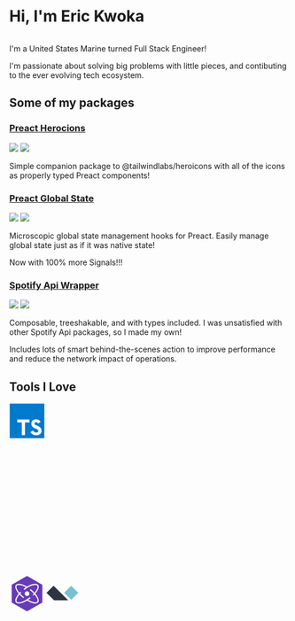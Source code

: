 # Hi, I'm Eric Kwoka

![<img src="https://img.shields.io/badge/Portfolio-blue?style=for-the-badge&logo=deno">](https://thekwoka.net)

I'm a United States Marine turned Full Stack Engineer!

I'm passionate about solving big problems with little pieces, and contibuting to the ever evolving tech ecosystem.

## Some of my packages

### [Preact Herocions](https://github.com/ekwoka/react-heroicons/tree/preact-heroicons#readme)
[<img src="https://img.shields.io/npm/v/preact-heroicons?style=for-the-badge">](https://www.npmjs.com/package/preact-heroicons)
<img src="https://img.shields.io/npm/types/preact-heroicons?label=%20&amp;logo=typescript&amp;logoColor=white&amp;style=for-the-badge">

Simple companion package to @tailwindlabs/heroicons with all of the icons as properly typed Preact components!

### [Preact Global State](https://github.com/ekwoka/preact-global-state)
[<img src="https://img.shields.io/npm/v/@ekwoka/preact-global-state?style=for-the-badge">](https://www.npmjs.com/package/@ekwoka/preact-global-state)
<img src="https://img.shields.io/npm/types/@ekwoka/preact-global-state?label=%20&amp;logo=typescript&amp;logoColor=white&amp;style=for-the-badge">

Microscopic global state management hooks for Preact. Easily manage global state just as if it was native state!

Now with 100% more Signals!!!

### [Spotify Api Wrapper](https://github.com/ekwoka/spotify-api)
[<img src="https://img.shields.io/npm/v/@ekwoka/spotify-api?style=for-the-badge">](https://www.npmjs.com/package/@ekwoka/spotify-api)
<img src="https://img.shields.io/npm/types/@ekwoka/spotify-api?label=%20&amp;logo=typescript&amp;logoColor=white&amp;style=for-the-badge">

Composable, treeshakable, and with types included. I was unsatisfied with other Spotify Api packages, so I made my own!

Includes lots of smart behind-the-scenes action to improve performance and reduce the network impact of operations.


## Tools I Love

<svg viewBox="0 0 128 128" style="width:4rem"> 
<path fill="#fff" d="M22.67 47h99.67v73.67H22.67z"></path>
<path data-name="original" fill="#007acc" d="M1.5 63.91v62.5h125v-125H1.5zm100.73-5a15.56 15.56 0 017.82 4.5 20.58 20.58 0 013 4c0 .16-5.4 3.81-8.69 5.85-.12.08-.6-.44-1.13-1.23a7.09 7.09 0 00-5.87-3.53c-3.79-.26-6.23 1.73-6.21 5a4.58 4.58 0 00.54 2.34c.83 1.73 2.38 2.76 7.24 4.86 8.95 3.85 12.78 6.39 15.16 10 2.66 4 3.25 10.46 1.45 15.24-2 5.2-6.9 8.73-13.83 9.9a38.32 38.32 0 01-9.52-.1 23 23 0 01-12.72-6.63c-1.15-1.27-3.39-4.58-3.25-4.82a9.34 9.34 0 011.15-.73L82 101l3.59-2.08.75 1.11a16.78 16.78 0 004.74 4.54c4 2.1 9.46 1.81 12.16-.62a5.43 5.43 0 00.69-6.92c-1-1.39-3-2.56-8.59-5-6.45-2.78-9.23-4.5-11.77-7.24a16.48 16.48 0 01-3.43-6.25 25 25 0 01-.22-8c1.33-6.23 6-10.58 12.82-11.87a31.66 31.66 0 019.49.26zm-29.34 5.24v5.12H56.66v46.23H45.15V69.26H28.88v-5a49.19 49.19 0 01.12-5.17C29.08 59 39 59 51 59h21.83z"></path>
</svg><svg viewBox="0 0 128 128" style="width:4rem">  

<path d="M64.004 25.602c-17.067 0-27.73 8.53-32 25.597 6.398-8.531 13.867-11.73 22.398-9.597 4.871 1.214 8.352 4.746 12.207 8.66C72.883 56.629 80.145 64 96.004 64c17.066 0 27.73-8.531 32-25.602-6.399 8.536-13.867 11.735-22.399 9.602-4.87-1.215-8.347-4.746-12.207-8.66-6.27-6.367-13.53-13.738-29.394-13.738zM32.004 64c-17.066 0-27.73 8.531-32 25.602C6.402 81.066 13.87 77.867 22.402 80c4.871 1.215 8.352 4.746 12.207 8.66 6.274 6.367 13.536 13.738 29.395 13.738 17.066 0 27.73-8.53 32-25.597-6.399 8.531-13.867 11.73-22.399 9.597-4.87-1.214-8.347-4.746-12.207-8.66C55.128 71.371 47.868 64 32.004 64zm0 0" fill="#38b2ac"></path>

</svg><svg viewBox="0 0 128 128" style="width:4rem">  

<path fill="#83CD29" d="M114.325 80.749c-.29 0-.578-.076-.832-.224l-2.65-1.568c-.396-.221-.203-.3-.072-.345.528-.184.635-.227 1.198-.545.059-.033.136-.021.197.015l2.035 1.209a.261.261 0 00.246 0l7.937-4.581a.248.248 0 00.122-.215v-9.16a.256.256 0 00-.123-.219l-7.934-4.577a.254.254 0 00-.245 0l-7.933 4.578a.259.259 0 00-.125.218v9.16c0 .088.049.171.125.212l2.174 1.257c1.18.589 1.903-.105 1.903-.803v-9.045c0-.127.103-.228.23-.228h1.007c.125 0 .229.101.229.228v9.045c0 1.574-.857 2.477-2.35 2.477-.459 0-.82 0-1.828-.496l-2.081-1.198a1.676 1.676 0 01-.832-1.448v-9.16c0-.595.317-1.15.832-1.446l7.937-4.587a1.743 1.743 0 011.667 0l7.937 4.587c.514.297.833.852.833 1.446v9.16a1.68 1.68 0 01-.833 1.448l-7.937 4.582a1.651 1.651 0 01-.834.223m2.453-6.311c-3.475 0-4.202-1.595-4.202-2.932a.23.23 0 01.23-.229h1.026a.23.23 0 01.228.194c.154 1.045.617 1.572 2.718 1.572 1.671 0 2.383-.378 2.383-1.266 0-.512-.202-.891-2.8-1.146-2.172-.215-3.515-.694-3.515-2.433 0-1.601 1.35-2.557 3.612-2.557 2.543 0 3.801.883 3.96 2.777a.235.235 0 01-.06.176.236.236 0 01-.168.073h-1.031a.228.228 0 01-.223-.179c-.248-1.1-.848-1.451-2.479-1.451-1.825 0-2.037.637-2.037 1.112 0 .577.25.745 2.715 1.071 2.439.323 3.598.779 3.598 2.494.001 1.733-1.441 2.724-3.955 2.724"></path><path fill="#404137" d="M97.982 68.43c.313-.183.506-.517.506-.88v-2.354c0-.362-.192-.696-.506-.879l-8.364-4.856a1.017 1.017 0 00-1.019-.002l-8.416 4.859a1.018 1.018 0 00-.508.88v9.716c0 .365.196.703.514.884l8.363 4.765c.308.177.686.178.997.006l5.058-2.812a.508.508 0 00.006-.885l-8.468-4.86a.507.507 0 01-.256-.44v-3.046c0-.182.097-.349.254-.439l2.637-1.52a.505.505 0 01.507 0l2.637 1.52a.507.507 0 01.255.439v2.396a.507.507 0 00.764.44l5.039-2.932"></path><path fill="#83CD29" d="M88.984 67.974a.2.2 0 01.195 0l1.615.933c.06.035.097.1.097.169v1.865c0 .07-.037.134-.097.169l-1.615.932a.194.194 0 01-.195 0l-1.614-.932a.194.194 0 01-.098-.169v-1.865c0-.069.037-.134.098-.169l1.614-.933"></path><path fill="#404137" d="M67.083 71.854c0 .09-.048.174-.127.22l-2.89 1.666a.251.251 0 01-.254 0l-2.89-1.666a.255.255 0 01-.127-.22v-3.338c0-.09.049-.175.127-.221l2.89-1.668a.248.248 0 01.255 0l2.891 1.668a.258.258 0 01.126.221v3.338zm.781-24.716a.511.511 0 00-.756.444v12.915a.359.359 0 01-.177.308.359.359 0 01-.356 0l-2.108-1.215a1.017 1.017 0 00-1.015 0l-8.418 4.858a1.018 1.018 0 00-.509.881v9.719c0 .363.194.698.508.881l8.418 4.861c.314.182.702.182 1.017 0l8.42-4.861a1.02 1.02 0 00.508-.881V50.821c0-.368-.2-.708-.521-.888l-5.011-2.795"></path><path fill="#83CD29" d="M38.238 59.407a1.014 1.014 0 011.016 0l8.418 4.857c.314.182.508.518.508.881v9.722c0 .363-.194.699-.508.881l-8.417 4.861a1.02 1.02 0 01-1.017 0l-8.415-4.861a1.02 1.02 0 01-.508-.881v-9.723c0-.362.194-.698.508-.88l8.415-4.857"></path><path fill="#404137" d="M22.93 65.064c0-.366-.192-.702-.508-.883l-8.415-4.843a.99.99 0 00-.464-.133h-.087a.993.993 0 00-.464.133l-8.416 4.843a1.02 1.02 0 00-.509.883l.018 13.04c0 .182.095.351.254.439a.487.487 0 00.505 0l5-2.864c.316-.188.509-.519.509-.882v-6.092c0-.364.192-.699.507-.881l2.13-1.226a.994.994 0 01.508-.137c.174 0 .352.044.507.137l2.128 1.226c.315.182.509.517.509.881v6.092c0 .363.195.696.509.882l5 2.864a.508.508 0 00.76-.439l.019-13.04"></path>

</svg><svg viewBox="0 0 128 128" style="width:4rem">  

<path fill-rule="evenodd" clip-rule="evenodd" fill="#336791" d="M123.258 76.784c-.45-2.918-2.901-4.829-5.752-4.958-1.032-.047-2.08.061-3.109.192-1.243.158-2.471.438-3.711.623-.857.128-1.726.187-2.582.275l-.021-.111c1.598-3.018 3.263-6.003 4.775-9.064 1.159-2.348 2.151-4.781 3.176-7.194 1.696-3.998 3.051-8.12 4.173-12.309 1.075-4.011 1.995-8.066 2.284-12.227.116-1.662.196-3.331.187-4.995-.008-1.327-.151-2.656-.284-3.979-.15-1.516-.608-2.953-1.242-4.336-.836-1.822-2.132-3.317-3.496-4.737-1.092-1.137-2.293-2.173-3.484-3.208-1.698-1.477-3.607-2.656-5.59-3.703a32.18 32.18 0 00-7.09-2.75c-1.493-.381-3.02-.664-4.532-.966-.544-.11-1.089-.337-1.633-.337H85.086c-.37 0-.737.191-1.11.233-2.452.273-4.875.735-7.228 1.464-.88.273-1.684.101-2.52.024-.641-.059-1.271-.231-1.912-.263-2.442-.122-4.887-.301-7.328-.275-2.339.024-4.654.409-6.918 1.052-1.895.538-3.749 1.195-5.447 2.191-.727.426-1.303.346-2.055.129-2.527-.729-5.072-1.414-7.639-1.989-1.6-.358-3.245-.536-4.879-.707a57.214 57.214 0 00-4.718-.294c-1.538-.033-3.087-.032-4.618.104a30.16 30.16 0 00-7.158 1.513 23.813 23.813 0 00-7.086 3.865c-2.167 1.715-3.905 3.809-5.303 6.2-1.473 2.523-2.483 5.224-3.111 8.061-.34 1.537-.555 3.117-.788 4.678-.073.486.732.972-.268 1.456v6.794c1 .452.208.903.266 1.356.139 1.089.262 2.187.446 3.268.291 1.711.636 3.417.988 5.117a324.86 324.86 0 001.546 7.111c.396 1.72.847 3.43 1.319 5.131.721 2.598 1.431 5.201 2.246 7.77.757 2.387 1.624 4.74 2.484 7.093 1.191 3.255 2.617 6.405 4.327 9.424 1.479 2.614 3.169 5.062 5.436 7.076 1.494 1.327 3.157 2.347 5.093 2.857 1.521.4 3.067.448 4.624.129a10.979 10.979 0 004.824-2.311c.163-.134.342-.236.535.01.735.931 1.719 1.552 2.748 2.089 2.777 1.448 5.803 1.882 8.877 2.059.744.043 1.496-.064 2.246-.085 1.461-.04 2.881-.325 4.278-.729.732-.212 1.447-.481 2.192-.732.039.793.089 1.557.112 2.321l.104 4.166c.019.634.044 1.27.103 1.901.151 1.627.299 3.255.493 4.877.135 1.118.275 2.245.538 3.336a38.176 38.176 0 002.158 6.428 13.81 13.81 0 003.9 5.185c2.22 1.836 4.822 2.619 7.632 2.764 1.162.061 2.357.004 3.501-.204a49.01 49.01 0 005.387-1.275c3.591-1.084 6.695-2.956 9.014-5.981 1.32-1.724 2.404-3.589 3.1-5.648.574-1.701 1.115-3.419 1.545-5.16.34-1.372.508-2.787.715-4.188.137-.927.219-1.863.305-2.797.14-1.517.283-3.033.384-4.553.07-1.058.067-2.121.109-3.181.013-.323.065-.644.095-.966.028-.298.178-.401.482-.396 1.071.016 2.144.044 3.212-.004 1.197-.054 2.405-.105 3.583-.303a56.542 56.542 0 004.99-1.067c1.943-.508 3.725-1.418 5.44-2.455 1.998-1.207 3.819-2.623 5.297-4.447 1.285-1.591 1.894-3.43 1.584-5.438zm-3.412.982c-.066.915-.485 1.699-1.093 2.369-2.869 3.163-6.468 5.082-10.585 6.027-1.564.358-3.178.544-4.779.692a32.093 32.093 0 01-4.114.097c-1.006-.038-2.004-.268-3.032-.416-.103.94-.201 1.919-.32 2.896l-.479 3.745c-.145 1.187-.258 2.378-.407 3.564-.146 1.151-.328 2.298-.481 3.449-.143 1.072-.248 2.149-.407 3.219-.245 1.64-.479 3.284-.799 4.911-.384 1.945-.973 3.829-1.934 5.583-1.172 2.141-2.834 3.772-4.949 4.98-2.18 1.246-4.563 1.894-6.979 2.436-1.71.384-3.472.447-5.204.291-3.004-.272-5.568-1.557-7.506-3.886-1.85-2.223-3.102-4.771-3.55-7.655a63.102 63.102 0 01-.491-4.136 108.067 108.067 0 01-.299-4.62 250.203 250.203 0 01-.197-5.871c-.053-2.406-.07-4.812-.104-7.218l-.006-.092c-1.224.734-2.427 1.538-3.703 2.2a12.392 12.392 0 01-4.798 1.353c-1.318.1-2.653.191-3.965.086-2.151-.173-4.3-.51-6.226-1.569-.781-.43-1.596-.953-2.134-1.64-1.29-1.646-.672-3.726 1.273-4.727 1.344-.693 2.811-.982 4.268-1.319a44.368 44.368 0 003.761-1.029c1.222-.4 1.993-1.391 2.754-2.363l1.206-1.551c-.503-.053-.977-.107-1.451-.151-1.439-.136-2.812-.532-4.125-1.114-1.124-.497-1.141-.551-1.965.343-1.376 1.494-2.714 3.023-4.062 4.542-.992 1.117-1.978 2.241-2.965 3.361-.978 1.108-1.894 2.279-2.947 3.31-1.564 1.531-3.449 2.452-5.698 2.348-1.443-.066-2.764-.572-3.952-1.399-2.452-1.708-4.104-4.097-5.608-6.606-1.927-3.215-3.406-6.64-4.672-10.159-.876-2.432-1.756-4.866-2.521-7.333-.831-2.681-1.56-5.396-2.277-8.11a157.373 157.373 0 01-1.482-6.182 216.117 216.117 0 01-1.464-7.079c-.298-1.599-.471-3.221-.712-4.831-.325-2.17-.385-4.36-.267-6.539.105-1.963.387-3.921.667-5.871.388-2.698 1.277-5.244 2.556-7.648.783-1.473 1.755-2.812 2.879-4.056 1.845-2.042 4.078-3.518 6.562-4.626 1.736-.774 3.57-1.24 5.439-1.604 2.774-.54 5.573-.519 8.373-.461 1.224.025 2.443.248 3.666.369 2.633.262 5.214.816 7.762 1.5 1.857.498 3.676 1.143 5.518 1.703.185.056.456.051.607-.048 2.496-1.629 5.224-2.704 8.125-3.319 1.101-.233 2.237-.335 3.363-.407 1.369-.087 2.749-.167 4.115-.088 1.642.094 3.276.336 4.908.56.792.108 1.565.383 2.359.458.38.036.783-.242 1.185-.335 2.049-.473 4.089-1 6.156-1.374 1.539-.278 3.111-.409 4.676-.499 1.745-.1 3.503-.173 5.247-.089a36.66 36.66 0 016.555.923c2.677.623 5.245 1.528 7.686 2.784 1.824.938 3.558 2.026 5.119 3.364 1.023.878 2.07 1.745 2.994 2.723 1.14 1.206 2.303 2.413 3.018 3.958.538 1.165.922 2.371 1.028 3.647.132 1.586.292 3.178.277 4.766-.014 1.519-.221 3.037-.368 4.552-.334 3.454-1.085 6.833-1.997 10.167a116.972 116.972 0 01-2.589 8.17c-.879 2.481-1.893 4.917-2.918 7.343a80.07 80.07 0 01-2.458 5.303c-1.677 3.286-3.421 6.538-5.438 9.633-.348.535-.678 1.083-1.018 1.629.88.594 1.877.803 2.881.911.955.104 1.929.166 2.883.095 1.527-.113 3.049-.331 4.567-.544 1.504-.21 2.978-.638 4.522-.525 1.542.112 2.645 1.284 2.54 2.729zm-22.013-3.353c-.655-.846-1.323-1.682-1.964-2.538-1.006-1.344-1.729-2.845-2.455-4.353-.688-1.429-1.532-2.782-2.257-4.195-1.265-2.465-2.553-4.922-3.718-7.435-1.465-3.157-2.62-6.426-2.984-9.923-.154-1.48-.193-2.958.106-4.424.479-2.341 1.702-4.172 3.758-5.428 1.907-1.165 4.032-1.541 6.209-1.659 1.351-.073 2.708-.013 4.11-.013l-.047-.237c-.872-1.823-1.687-3.677-2.641-5.457-1.346-2.512-3.068-4.777-4.986-6.877-1.421-1.555-2.96-2.998-4.646-4.273-1.658-1.255-3.405-2.376-5.269-3.293-2.223-1.093-4.538-1.938-6.967-2.477-2.334-.518-4.683-.835-7.077-.861-2.042-.022-4.071.07-6.06.531-3.002.695-5.748 1.931-8.137 3.933a21.143 21.143 0 00-3.517 3.77c-1.196 1.643-2.161 3.417-2.986 5.277-1.132 2.552-1.909 5.208-2.44 7.938-.266 1.361-.474 2.734-.686 4.106-.074.48-.08.971-.123 1.521.369-.192.635-.34.907-.472l.885-.397c2.993-1.369 6.094-2.25 9.427-2.149 1.416.043 2.771.323 4.03.943 2.415 1.191 3.828 3.216 4.442 5.779.424 1.769.714 3.573.996 5.372.221 1.405.447 2.825.473 4.242.037 2.071-.068 4.146-.181 6.216a17.386 17.386 0 01-1.08 5.146c-1.12 2.993-2.368 5.937-3.534 8.913-.385.983-.681 2.001-1.045 3.082.562 0 1.018-.004 1.474.002.178.003.36.008.532.049 1.34.316 2.502.923 3.455 1.954 1.271 1.372 1.938 2.973 1.972 4.826.019 1.027-.089 2.057-.084 3.084.021 4.786.057 9.572.097 14.357.007.782.046 1.565.102 2.346.117 1.635.235 3.271.395 4.902.112 1.157.268 2.312.451 3.461.259 1.628 1 3.077 1.841 4.462.724 1.191 1.665 2.203 2.905 2.901 2.107 1.186 4.376 1.285 6.663.848 1.545-.295 3.062-.769 4.562-1.258a10.128 10.128 0 003.937-2.354c1.051-1.019 1.797-2.261 2.3-3.632.976-2.659 1.28-5.459 1.684-8.237.151-1.04.282-2.083.42-3.125.157-1.186.316-2.371.468-3.556.112-.883.214-1.768.322-2.651.154-1.268.317-2.535.464-3.804.113-.981.209-1.966.309-2.949.129-1.256.268-2.512.379-3.77.086-.955.051-1.927.22-2.864.311-1.718 1.123-3.18 2.646-4.125.637-.395 1.356-.655 2.063-.989l-.12-.186zm-57.597-7.052a17.526 17.526 0 01-1.354-5.622c-.128-1.825.089-3.643.276-5.46.182-1.76.333-3.528.386-5.296.088-2.906-.108-5.808-.247-8.712-.084-1.729.117-3.479.271-5.212.139-1.561.312-3.126.607-4.664.495-2.581 1.152-5.125 2.086-7.591.887-2.338 1.906-4.615 3.345-6.665.986-1.406 2.105-2.72 3.18-4.094l-.319-.113c-3.498-1.111-7.053-1.979-10.709-2.358-1.729-.179-3.464-.284-5.198-.387-.532-.032-1.072.04-1.606.091-1.322.126-2.66.176-3.961.424-2.214.421-4.338 1.129-6.305 2.282-1.766 1.035-3.249 2.373-4.491 3.978-1.372 1.772-2.295 3.776-2.958 5.913-.783 2.521-1.156 5.115-1.257 7.733-.088 2.295-.132 4.603.264 6.889.295 1.702.492 3.422.817 5.117.443 2.311.918 4.617 1.467 6.904.785 3.274 1.569 6.553 2.499 9.787.89 3.099 1.894 6.17 2.982 9.204.89 2.476 1.919 4.906 3.003 7.304.706 1.562 1.561 3.065 2.457 4.528.953 1.553 2.037 3.027 3.508 4.154 1.856 1.423 3.293 1.644 5.179.083.808-.669 1.491-1.495 2.194-2.282 1.117-1.25 2.195-2.534 3.307-3.788 1.416-1.598 2.85-3.179 4.273-4.769.301-.336.59-.682.883-1.022l-.484-.425a17.695 17.695 0 01-4.095-5.931zm53.688-47.569a61.488 61.488 0 013.309 4.204c2 2.809 3.598 5.842 4.775 9.087.521 1.43.937 2.874.751 4.439-.129 1.096-.118 2.208-.215 3.31-.081.917-.226 1.829-.345 2.743-.178 1.378-.436 2.752-.513 4.136-.073 1.317.003 2.648.086 3.968.084 1.341.265 2.676.388 4.015.139 1.518.326 3.036.369 4.557.035 1.249-.076 2.506-.185 3.753-.13 1.502-.511 2.956-1.079 4.351-.399.982-.876 1.934-1.327 2.917l.181.192.275.213.277-.496a93.621 93.621 0 006.222-11.493 186.333 186.333 0 003.287-7.766c1.624-4.064 2.909-8.242 3.903-12.503.446-1.913.787-3.855 1.09-5.797.236-1.518.433-3.054.477-4.586.047-1.625-.043-3.263-.193-4.884-.112-1.224-.414-2.456-1.181-3.451-1.233-1.602-2.564-3.134-4.201-4.346-1.378-1.021-2.751-2.068-4.23-2.927-2.345-1.36-4.883-2.266-7.535-2.883-2.588-.603-5.21-.863-7.849-.918-1.556-.033-3.119.134-4.672.28-1.407.132-2.805.357-4.222.543 1.52.855 3.019 1.615 4.433 2.511 2.973 1.883 5.637 4.149 7.924 6.831zM55.299 72.514c.961-3.073 2.27-6.007 3.538-8.959 1.028-2.394 1.59-4.916 1.777-7.506.093-1.277.067-2.57.004-3.851a44.628 44.628 0 00-.392-4.259c-.266-1.801-.569-3.603-.995-5.371-.462-1.913-1.627-3.245-3.623-3.736-1.216-.299-2.424-.287-3.653-.093-3.002.473-5.75 1.579-8.31 3.199-.515.326-.798.589-.709 1.328.188 1.565.229 3.155.222 4.735-.01 2.236-.105 4.472-.19 6.707-.028.728-.133 1.452-.211 2.177-.12 1.11-.351 2.219-.344 3.327.007 1.142.124 2.311.401 3.417.88 3.507 2.744 6.377 5.799 8.402 1.879 1.245 3.958 1.873 6.24 1.992.155-.524.293-1.019.446-1.509zm-3.586-30.087c-.402-.844-.172-1.543.76-1.867.227-.08.461-.165.697-.188.324-.032.654-.008.982-.008 1.182.006 2.319.171 3.295.923.626.482.794 1.122.389 1.779-.575.932-1.452 1.4-2.529 1.49-1.697.141-2.888-.65-3.594-2.129zm47.04-.308c.136-1.124.245-2.251.384-3.375.056-.452-.182-.574-.561-.585-1.192-.033-2.384-.075-3.576-.097-1.344-.024-2.652.192-3.896.703-1.38.568-2.431 1.478-2.86 2.98a9.042 9.042 0 00-.293 3.41 20.11 20.11 0 001.193 5.176c.834 2.221 1.707 4.441 2.75 6.569 1.413 2.881 3.012 5.67 4.513 8.507.401.757.738 1.547 1.156 2.431a13.783 13.783 0 001.351-5.622c.041-1.61-.088-3.227-.182-4.838-.059-.986-.198-1.966-.294-2.95-.134-1.371-.337-2.741-.368-4.115-.031-1.397.068-2.802.188-4.197.113-1.338.334-2.665.495-3.997zm-2.689-1.082c-.443 1.223-1.39 1.913-2.618 2.116-1.145.188-2.148-.235-2.894-1.148-.531-.65-.328-1.42.468-1.859.914-.506 1.919-.634 3.104-.711.322.059.807.108 1.268.24.669.189.916.692.672 1.362zm-35.422 37.66c-.655-.535-1.521-.566-2.144.021-.773.73-1.453 1.565-2.133 2.388-.785.951-1.521 1.94-2.534 2.677-1.474 1.071-3.192 1.515-4.919 1.935-1.373.334-2.752.644-4.129.965l-.017.178c.409.189.805.425 1.231.56 2.1.665 4.236.996 6.455.808 1.602-.136 3.128-.485 4.574-1.171 1.99-.943 3.521-2.437 4.823-4.175.218-.29.317-.719.343-1.093.089-1.321-.582-2.303-1.55-3.093zm51.751.526c-1.69.181-3.382.373-5.077.47-.818.047-1.648-.109-2.474-.176-1.385-.112-2.737-.42-3.908-1.16-.678-.427-1.241-.475-1.961-.233-1.028.346-1.867.872-2.115 1.986-.169.753-.23 1.533-.298 2.304-.013.136.157.386.287.42.793.209 1.59.456 2.401.529.996.09 2.01.061 3.013.011 1.083-.054 2.173-.124 3.24-.304 2.515-.422 4.948-1.11 7.109-2.536.779-.515 1.551-1.041 2.325-1.562l-.064-.11c-.826.123-1.648.273-2.478.361z"></path>

</svg><svg viewBox="0 0 128 128" style="width:4rem">  

<path d="M64 0C28.7 0 0 28.7 0 64s28.7 64 64 64c11.2 0 21.7-2.9 30.8-7.9L48.4 55.3v36.6h-6.8V41.8h6.8l50.5 75.8C116.4 106.2 128 86.5 128 64c0-35.3-28.7-64-64-64zm22.1 84.6l-7.5-11.3V41.8h7.5v42.8z"></path>

</svg><svg  viewBox="-256 -256 512 512" style="width: 4rem; color: #673ab8"><title>Preact</title><path d="M0,-256 221.7025033688164,-128 221.7025033688164,128 0,256 -221.7025033688164,128 -221.7025033688164,-128z" fill="currentColor"></path><ellipse style="color:white" cx="0" cy="0" rx="75px" ry="196px" stroke-width="16px" stroke-dasharray="387 60" stroke-dashoffset="0" fill="none" stroke="currentColor" transform="rotate(52)"></ellipse><ellipse style="color:white" cx="0" cy="0" rx="75px" ry="196px" stroke-width="16px" stroke-dasharray="387 60" stroke-dashoffset="0" fill="none" stroke="currentColor" transform="rotate(-52)"></ellipse><circle cx="0" cy="0" r="34" fill="currentColor" style="color:white"></circle></svg><svg xmlns="http://www.w3.org/2000/svg" width="200" height="134" viewBox="0 0 200 134" version="1.1" style="width:4rem;height:4rem"><title>AlpineJS</title><g stroke="none" stroke-width="1" fill="none" fill-rule="evenodd"><g id="Group-4" transform="translate(0.000000, 12.000000)"><polygon id="Path" fill="#77C1D2" points="149.520377 10.3027772 189.392477 50 149.520377 89.6972228 109.648276 50"></polygon><polygon id="Path" fill="#2D3441" points="49.8401255 10.3027772 132.499974 92.6000822 52.7557729 92.6000822 9.96802511 50"></polygon></g></g></svg>

